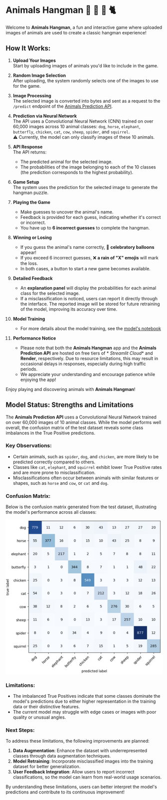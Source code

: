 # Animals Hangman 🐘 🐶 🐓 🐈

Welcome to **Animals Hangman**, a fun and interactive game where uploaded images of animals are used to create a classic
hangman experience!

## How It Works:

1. **Upload Your Images**  
   Start by uploading images of animals you'd like to include in the game.

2. **Random Image Selection**  
   After uploading, the system randomly selects one of the images to use for the game.

3. **Image Processing**  
   The selected image is converted into bytes and sent as a request to the `/predict` endpoint of
   the [Animals Prediction API](https://animals-prediction-api.onrender.com/docs).

4. **Prediction via Neural Network**  
   The API uses a Convolutional Neural Network (CNN) trained on over 60,000 images across 10 animal
   classes: `dog`, `horse`, `elephant`, `butterfly`, `chicken`, `cat`, `cow`, `sheep`, `spider`, and `squirrel`.  
   ⚠️ Currently, the model can only classify images of these 10 animals.

5. **API Response**  
   The API returns:
    - The predicted animal for the selected image.
    - The probabilities of the image belonging to each of the 10 classes (the prediction corresponds to the highest
      probability).

6. **Game Setup**  
   The system uses the prediction for the selected image to generate the hangman puzzle.

7. **Playing the Game**
    - Make guesses to uncover the animal's name.
    - Feedback is provided for each guess, indicating whether it's correct or incorrect.
    - You have up to **6 incorrect guesses** to complete the hangman.

8. **Winning or Losing**
    - If you guess the animal's name correctly, 🎈 **celebratory balloons** appear!
    - If you exceed 6 incorrect guesses, ❌ **a rain of "X" emojis** will mark the loss.
    - In both cases, a button to start a new game becomes available.

9. **Detailed Feedback**
    - An **explanation panel** will display the probabilities for each animal class for the selected image.
    - If a misclassification is noticed, users can report it directly through the interface. The reported image will be
      stored for future retraining of the model, improving its accuracy over time.

10. **Model Training**
    - For more details about the model training, see
      the [model's notebook](https://github.com/BrunoSudre/animals-prediction-cnn/blob/master/animal-cnn-classification.ipynb)

11. **Performance Notice**
    - Please note that both the **Animals Hangman** app and the **Animals Prediction API** are hosted on free tiers of *
      *Streamlit Cloud** and **Render**, respectively. Due to resource limitations, this may result in occasional delays
      in responses, especially during high traffic periods.
    - We appreciate your understanding and encourage patience while enjoying the app!

Enjoy playing and discovering animals with **Animals Hangman**!

## Model Status: Strengths and Limitations

The **Animals Prediction API** uses a Convolutional Neural Network trained on over 60,000 images of 10 animal classes.
While the model performs well overall, the confusion matrix of the test dataset reveals some class imbalances in the
True Positive predictions.

### Key Observations:

- Certain animals, such as `spider`, `dog`, and `chicken`, are more likely to be predicted correctly compared to others.
- Classes like `cat`, `elephant`, and `squirrel` exhibit lower True Positive rates and are more prone to
  misclassification.
- Misclassifications often occur between animals with similar features or shapes, such as `horse` and `cow`, or `cat`
  and `dog`.

### Confusion Matrix:

Below is the confusion matrix generated from the test dataset, illustrating the model's performance across all classes:

![Confusion Matrix](./assets/animals-cnn-confusion-matrix.png)

### Limitations:

- The imbalanced True Positives indicate that some classes dominate the model's predictions due to either higher
  representation in the training data or their distinctive features.
- The current model may struggle with edge cases or images with poor quality or unusual angles.

### Next Steps:

To address these limitations, the following improvements are planned:

1. **Data Augmentation**: Enhance the dataset with underrepresented classes through data augmentation techniques.
2. **Model Retraining**: Incorporate misclassified images into the training dataset for better generalization.
3. **User Feedback Integration**: Allow users to report incorrect classifications, so the model can learn from
   real-world usage scenarios.

By understanding these limitations, users can better interpret the model's predictions and contribute to its continuous
improvement!